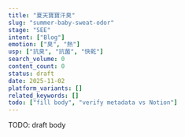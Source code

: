 ```yaml
---
title: "夏天寶寶汗臭"
slug: "summer-baby-sweat-odor"
stage: "SEE"
intent: ["Blog"]
emotion: ["臭", "熱"]
usp: ["抗臭", "抗菌", "快乾"]
search_volume: 0
content_count: 0
status: draft
date: 2025-11-02
platform_variants: []
related_keywords: []
todo: ["fill body", "verify metadata vs Notion"]
---
```


TODO: draft body
